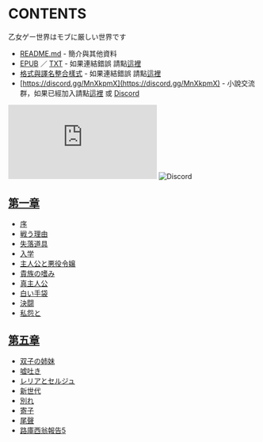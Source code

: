 # CONTENTS

乙女ゲー世界はモブに厳しい世界です


- [README.md](README.md) - 簡介與其他資料
- [EPUB](https://gitlab.com/demonovel/epub-txt/blob/master/syosetu/%E4%B9%99%E5%A5%B3%E9%81%8A%E6%88%B2%E4%B8%96%E7%95%8C%E5%B0%8D%E8%B7%AF%E4%BA%BA%E8%A7%92%E8%89%B2%E5%A4%AA%E5%9A%B4%E5%8E%B2.epub) ／ [TXT](https://gitlab.com/demonovel/epub-txt/blob/master/syosetu/out/%E4%B9%99%E5%A5%B3%E9%81%8A%E6%88%B2%E4%B8%96%E7%95%8C%E5%B0%8D%E8%B7%AF%E4%BA%BA%E8%A7%92%E8%89%B2%E5%A4%AA%E5%9A%B4%E5%8E%B2.out.txt) - 如果連結錯誤 請點[這裡](https://gitlab.com/demonovel/epub-txt/tree/master)
- [格式與譯名整合樣式](https://github.com/bluelovers/node-novel/blob/master/lib/locales/%E4%B9%99%E5%A5%B3%E3%82%B2%E3%83%BC%E4%B8%96%E7%95%8C%E3%81%AF%E3%83%A2%E3%83%96%E3%81%AB%E5%8E%B3%E3%81%97%E3%81%84%E4%B8%96%E7%95%8C%E3%81%A7%E3%81%99.ts) - 如果連結錯誤 請點[這裡](https://github.com/bluelovers/node-novel/tree/master/lib/locales)
- [https://discord.gg/MnXkpmX](https://discord.gg/MnXkpmX) - 小說交流群，如果已經加入請點[這裡](https://discordapp.com/channels/467794087769014273/467794088285175809) 或 [Discord](https://discordapp.com/channels/@me)


![導航目錄](https://chart.apis.google.com/chart?cht=qr&chs=150x150&chl=https://gitee.com/bluelovers/novel/blob/master/syosetu/乙女ゲー世界はモブに厳しい世界です/導航目錄.md)  ![Discord](https://chart.apis.google.com/chart?cht=qr&chs=150x150&chl=https://discord.gg/MnXkpmX)




## [第一章](00000_%E7%AC%AC%E4%B8%80%E7%AB%A0)

- [序](00000_%E7%AC%AC%E4%B8%80%E7%AB%A0/00010_%E5%BA%8F.txt)
- [戦う理由](00000_%E7%AC%AC%E4%B8%80%E7%AB%A0/00020_%E6%88%A6%E3%81%86%E7%90%86%E7%94%B1.txt)
- [失落道具](00000_%E7%AC%AC%E4%B8%80%E7%AB%A0/00030_%E5%A4%B1%E8%90%BD%E9%81%93%E5%85%B7.txt)
- [入学](00000_%E7%AC%AC%E4%B8%80%E7%AB%A0/00040_%E5%85%A5%E5%AD%A6.txt)
- [主人公と悪役令嬢](00000_%E7%AC%AC%E4%B8%80%E7%AB%A0/00050_%E4%B8%BB%E4%BA%BA%E5%85%AC%E3%81%A8%E6%82%AA%E5%BD%B9%E4%BB%A4%E5%AC%A2.txt)
- [貴族の嗜み](00000_%E7%AC%AC%E4%B8%80%E7%AB%A0/00060_%E8%B2%B4%E6%97%8F%E3%81%AE%E5%97%9C%E3%81%BF.txt)
- [真主人公](00000_%E7%AC%AC%E4%B8%80%E7%AB%A0/00070_%E7%9C%9F%E4%B8%BB%E4%BA%BA%E5%85%AC.txt)
- [白い手袋](00000_%E7%AC%AC%E4%B8%80%E7%AB%A0/00080_%E7%99%BD%E3%81%84%E6%89%8B%E8%A2%8B.txt)
- [決闘](00000_%E7%AC%AC%E4%B8%80%E7%AB%A0/00090_%E6%B1%BA%E9%97%98.txt)
- [私怨と](00000_%E7%AC%AC%E4%B8%80%E7%AB%A0/00100_%E7%A7%81%E6%80%A8%E3%81%A8.txt)


## [第五章](00040_%E7%AC%AC%E4%BA%94%E7%AB%A0)

- [双子の姉妹](00040_%E7%AC%AC%E4%BA%94%E7%AB%A0/00250_%E5%8F%8C%E5%AD%90%E3%81%AE%E5%A7%89%E5%A6%B9.txt)
- [嘘吐き](00040_%E7%AC%AC%E4%BA%94%E7%AB%A0/00260_%E5%98%98%E5%90%90%E3%81%8D.txt)
- [レリアとセルジュ](00040_%E7%AC%AC%E4%BA%94%E7%AB%A0/00270_%E3%83%AC%E3%83%AA%E3%82%A2%E3%81%A8%E3%82%BB%E3%83%AB%E3%82%B8%E3%83%A5.txt)
- [新世代](00040_%E7%AC%AC%E4%BA%94%E7%AB%A0/00280_%E6%96%B0%E4%B8%96%E4%BB%A3.txt)
- [別れ](00040_%E7%AC%AC%E4%BA%94%E7%AB%A0/00290_%E5%88%A5%E3%82%8C.txt)
- [寄子](00040_%E7%AC%AC%E4%BA%94%E7%AB%A0/00300_%E5%AF%84%E5%AD%90.txt)
- [尾聲](00040_%E7%AC%AC%E4%BA%94%E7%AB%A0/00310_%E5%B0%BE%E8%81%B2.txt)
- [路庫西翁報告5](00040_%E7%AC%AC%E4%BA%94%E7%AB%A0/00320_%E8%B7%AF%E5%BA%AB%E8%A5%BF%E7%BF%81%E5%A0%B1%E5%91%8A5.txt)

